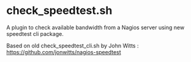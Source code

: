 # check_speedtest.sh
A plugin to check available bandwidth from a Nagios server using new speedtest cli package.

Based on old check_speedtest_cli.sh by John Witts : https://github.com/jonwitts/nagios-speedtest
